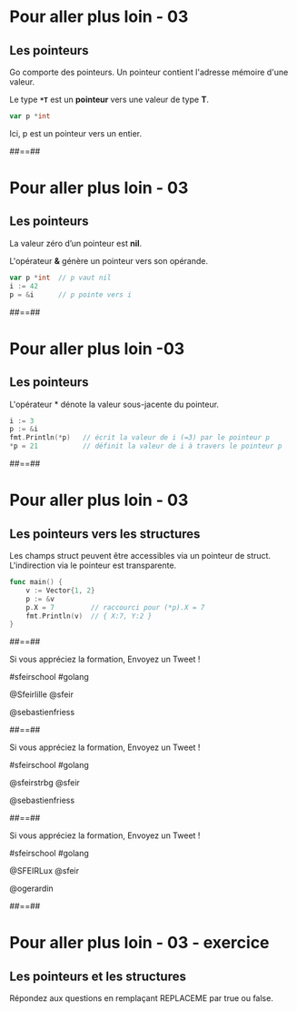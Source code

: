 <!-- .slide: class="with-code" -->

# Pour aller plus loin - 03

## Les pointeurs

Go comporte des pointeurs. Un pointeur contient l'adresse mémoire d'une valeur.

Le type **`*T`** est un **pointeur** vers une valeur de type **T**.

```go
var p *int
```

<!-- .element: class="big-code" -->

Ici, p est un pointeur vers un entier.

##==##

<!-- .slide: class="with-code" -->

# Pour aller plus loin - 03

## Les pointeurs

La valeur zéro d’un pointeur est **nil**.

L'opérateur **&** génère un pointeur vers son opérande.

```Go
var p *int  // p vaut nil
i := 42
p = &i      // p pointe vers i
```

<!-- .element: class="big-code" -->

##==##

<!-- .slide: class="with-code" -->

# Pour aller plus loin -03

## Les pointeurs

L'opérateur \* dénote la valeur sous-jacente du pointeur.

```Go
i := 3
p := &i
fmt.Println(*p)   // écrit la valeur de i (=3) par le pointeur p
*p = 21           // définit la valeur de i à travers le pointeur p
```

<!-- .element: class="big-code" -->

##==##

<!-- .slide: class="with-code" -->

# Pour aller plus loin - 03

## Les pointeurs vers les structures

Les champs struct peuvent être accessibles via un pointeur de struct.
L'indirection via le pointeur est transparente.

```Go
func main() {
	v := Vector{1, 2}
	p := &v
	p.X = 7         // raccourci pour (*p).X = 7
	fmt.Println(v)  // { X:7, Y:2 }
}
```

<!-- .element: class="big-code" -->

##==##

<!-- .slide: class="first-slide" sfeir-level="2" sfeir-techno="Go" -->

Si vous appréciez la formation, Envoyez un Tweet !

#sfeirschool #golang

@Sfeirlille @sfeir

@sebastienfriess

##==##

<!-- .slide: class="first-slide" sfeir-level="2" sfeir-techno="Go" -->

Si vous appréciez la formation, Envoyez un Tweet !

#sfeirschool #golang

@sfeirstrbg @sfeir

@sebastienfriess

##==##

<!-- .slide: class="first-slide" sfeir-level="2" sfeir-techno="Go" -->

Si vous appréciez la formation, Envoyez un Tweet !

#sfeirschool #golang

@SFEIRLux @sfeir

@ogerardin

##==##

<!-- .slide:-->

# Pour aller plus loin - 03 - exercice

## Les pointeurs et les structures

Répondez aux questions en remplaçant REPLACEME par true ou false.
